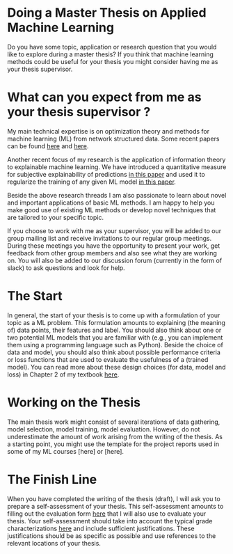 # Doing a Master Thesis on Applied Machine Learning

Do you have some topic, application or research question that you would like to explore during a master thesis? If you think that machine learning 
methods could be useful for your thesis you might consider having me as your thesis supervisor. 

# What can you expect from me as your thesis supervisor ?

My main technical expertise is on optimization theory and methods for machine learning (ML) from network structured data. Some recent papers can be 
found [here](https://arxiv.org/abs/2105.12769) and <a href="https://ieeexplore.ieee.org/document/9298875" target="__blank">here</a>. 

Another recent focus of my research is the application of information theory to explainable machine learning. We have introduced a quantitative measure 
for subjective explainability of predictions <a href="https://ieeexplore.ieee.org/document/9089200" target="__blank">in this paper</a>
and used it to regularize the training of any given ML model  <a href="https://arxiv.org/abs/2009.01492" target="_blank">in this paper</a>. 

Beside the above research threads I am also passionate to learn about novel and important applications of basic ML methods. I am 
happy to help you make good use of existing ML methods or develop novel techniques that are tailored to your specific topic. 

If you choose to work with me as your supervisor, you will be added to our group mailing list and receive invitations to our 
regular group meetings. During these meetings you have the opportunity to present your work, get feedback 
from other group members and also see what they are working on. You will also be added to our discussion forum (currently 
in the form of slack) to ask questions and look for help. 

# The Start 

In general, the start of your thesis is to come up with a formulation of your topic as a ML problem. This formulation amounts to 
explaining (the meaning of) data points, their features and label. You should also think about one or two potential ML models that 
you are familiar with (e.g., you can implement them using a programming language such as Python). Beside the choice of 
data and model, you should also think about possible performance criteria or loss functions that are used to evaluate the usefulness 
of a (trained model). You can read more about these design choices (for data, model and loss) in Chapter 2 of my textbook <a href="https://primo.aalto.fi/discovery/openurl?institution=358AALTO_INST&vid=358AALTO_INST:VU1&ctx_enc=info:ofi%2FencUTF-8&rft_val_fmt=info:ofi%2Fkev:fmt:book&rft.pub=Springer&ctx_tim=2023-08-06T18:10:37EEST&rft_id=info:doi%2F10.1007%2F978-981-16-8193-6&rfr_id=info:sid%2Fpure.atira.dk:pure&ctx_ver=Z39.88-2004&rft.isbn=978-981-16-8192-9&rft.btitle=Machine%20Learning&rft.genre=book&rft.aufirst=Alex&url_ctx_fmt=info:ofi%2Ffmt:kev:mtx:ctx&rft.aulast=Jung&url_ver=Z39.88-2004&rft.auinit=A&rft.date=2022" target="_blank">here</a>.

# Working on the Thesis 

The main thesis work might consist of several iterations of data gathering, model selection, model training, model evaluation. 
However, do not underestimate the amount of work arising from the writing of the thesis. As a starting point, you might use the 
template for the project reports used in some of my ML courses [here] or [here]. 

# The Finish Line  

When you have completed the writing of the thesis (draft), I will ask you to prepare a self-assessment of your thesis. This self-assessment 
amounts to filling out the evaluation form [here](https://mycourses.aalto.fi/pluginfile.php/1785438/mod_resource/content/1/thesis-statement-template-CCIS-SCI.pdf) 
that I will also use to evaluate your thesis. Your self-assessment should take into account the typical grade characterizations 
<a href="https://mycourses.aalto.fi/pluginfile.php/569812/course/section/105302/Typical%20characterization%20of%20theses%20grades_SCI_20161213.pdf" target="_blank">here</a> 
and include sufficient justifications. These justifications should be as specific as possible and use references to the relevant locations of your thesis. 





